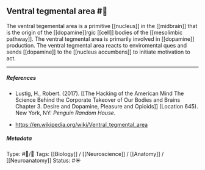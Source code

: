 ## Ventral tegmental area  #🧠 

The ventral tegemental area is a primitive [[nucleus]] in the [[midbrain]] that is the origin of the [[dopamine]]rgic [[cell]] bodies of the [[mesolimbic pathway]]. The ventral tegmental area is primarily involved in [[dopamine]] production. The ventral tegmental area reacts to enviromental ques and sends [[dopamine]] to the [[nucleus accumbens]] to initiate motivation to act.

___

##### References

- Lustig, H., Robert. (2017). [[The Hacking of the American Mind The Science Behind the Corporate Takeover of Our Bodies and Brains Chapter 3. Desire and Dopamine, Pleasure and Opioids]] (Location 645). New York, NY: _Penguin Random House_.

- https://en.wikipedia.org/wiki/Ventral_tegmental_area

##### Metadata

Type: #🔵/🔵 
Tags: [[Biology]] / [[Neuroscience]] / [[Anatomy]] / [[Neuroanatomy]] 
Status: #☀️ 